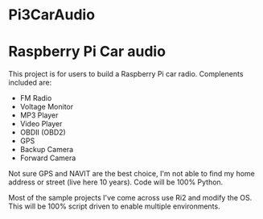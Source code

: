# Pi3CarAudio
# Raspberry Pi Car audio

This project is for users to build a Raspberry Pi car radio.  Complenents included are:
- FM Radio
- Voltage Monitor
- MP3 Player
- Video Player
- OBDII (OBD2)
- GPS
- Backup Camera
- Forward Camera

Not sure GPS and NAVIT are the best choice, I'm not able to find my home address or street (live here 10 years).
Code will be 100% Python.

Most of the sample projects I've come across use Ri2 and modify the OS.  This will be 100% script driven to enable multiple environments.
